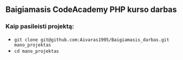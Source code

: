 ## Baigiamasis CodeAcademy PHP kurso darbas

### Kaip pasileisti projektą:

- `git clone git@github.com:Aivaras1995/Baigiamasis_darbas.git mano_projektas`
- `cd mano_projektas`
